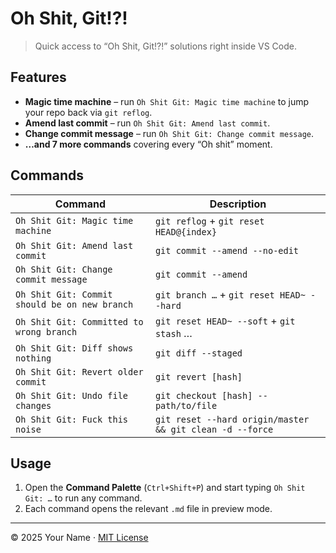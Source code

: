 # Oh Shit, Git!?!

> Quick access to “Oh Shit, Git!?!” solutions right inside VS Code.

<!-- ![](media/icon.jpg)   -->

## Features

- **Magic time machine** – run `Oh Shit Git: Magic time machine` to jump your repo back via `git reflog`.
- **Amend last commit** – run `Oh Shit Git: Amend last commit`.
- **Change commit message** – run `Oh Shit Git: Change commit message`.
- **…and 7 more commands** covering every “Oh shit” moment.

## Commands

| Command                                | Description                                           |
|----------------------------------------|-------------------------------------------------------|
| `Oh Shit Git: Magic time machine`      | `git reflog` + `git reset HEAD@{index}`               |
| `Oh Shit Git: Amend last commit`       | `git commit --amend --no-edit`                        |
| `Oh Shit Git: Change commit message`   | `git commit --amend`                                  |
| `Oh Shit Git: Commit should be on new branch` | `git branch …` + `git reset HEAD~ --hard`        |
| `Oh Shit Git: Committed to wrong branch`   | `git reset HEAD~ --soft` + `git stash` …        |
| `Oh Shit Git: Diff shows nothing`         | `git diff --staged`                                |
| `Oh Shit Git: Revert older commit`        | `git revert [hash]`                                |
| `Oh Shit Git: Undo file changes`          | `git checkout [hash] -- path/to/file`              |
| `Oh Shit Git: Fuck this noise`            | `git reset --hard origin/master && git clean -d --force` |

## Usage

1. Open the **Command Palette** (`Ctrl+Shift+P`) and start typing `Oh Shit Git: …` to run any command.  
2. Each command opens the relevant `.md` file in preview mode.

<!-- 
## Release Notes

### 0.0.1

- Initial release with 9 “Oh Shit” commands + Markdown previews. -->

---

© 2025 Your Name · [MIT License](LICENSE)  
